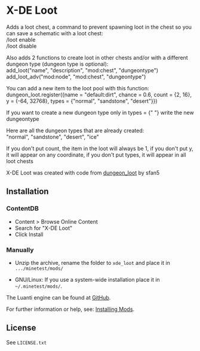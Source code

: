 # X-DE Loot

Adds a loot chest, a command to prevent spawning loot in the chest so you can save a schematic with a loot chest:
<br>
/loot enable
<br>
/loot disable

Also adds 2 functions to create loot in other chests and/or with a different dungeon type (dungeon type is optional):
<br>
add_loot("name", "description", "mod:chest", "dungeontype")
<br>
add_loot_adv("mod:node", "mod:chest", "dungeontype")

You can add a new item to the loot pool with this function:
<br>
dungeon_loot.register({name = "default:dirt", chance = 0.6, count = {2, 16}, y = {-64, 32768}, types = {"normal", "sandstone", "desert"}})

If you want to create a new dungeon type only in types = {" "} write the new dungeontype

Here are all the dungeon types that are already created:
<br>
"normal", "sandstone", "desert", "ice"

If you don't put count, the item in the loot will always be 1, if you don't put y, it will appear on any coordinate, if you don't put types, it will appear in all loot chests

X-DE Loot was created with code from [dungeon_loot](https://github.com/luanti-org/minetest_game/tree/master/mods/dungeon_loot) by sfan5

## Installation

### ContentDB

* Content > Browse Online Content
* Search for "X-DE Loot"
* Click Install

### Manually

- Unzip the archive, rename the folder to `xde_loot` and
place it in `.../minetest/mods/`

- GNU/Linux: If you use a system-wide installation place it in `~/.minetest/mods/`.

The Luanti engine can be found at [GitHub](https://github.com/minetest/minetest).

For further information or help, see: [Installing Mods](https://wiki.luanti.org/Installing_Mods).

## License

See `LICENSE.txt`

